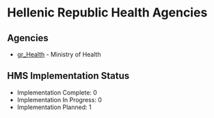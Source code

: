 # Hellenic Republic Health Agencies

## Agencies

- [gr_Health](gr_Health/index.md) - Ministry of Health

## HMS Implementation Status

- Implementation Complete: 0
- Implementation In Progress: 0
- Implementation Planned: 1

